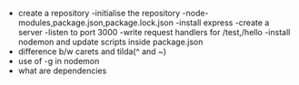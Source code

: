 - create a repository
-initialise the repository
-node-modules,package.json,package.lock.json
-install express
-create a server
-listen to port 3000
-write request handlers for /test,/hello
-install nodemon and update scripts inside package.json
- difference b/w carets and tilda(^ and ~)
- use of -g in nodemon
- what are dependencies
